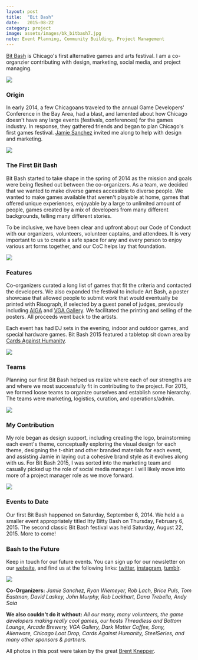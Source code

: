 ```yaml
---
layout: post
title:  "Bit Bash"
date:   2015-08-22
category: project
image: assets/images/bk_bitbash7.jpg
note: Event Planning, Community Building, Project Management
---
```


[Bit Bash](http://bitbashchicago.com) is Chicago's first alternative games and arts festival. I am a co-organzier contributing with design, marketing, social media, and project managing.

<img src="{{ site.baseurl }}/assets/images/bk_bitbash7.jpg" class="img-responsive">

### Origin  
In early 2014, a few Chicagoans traveled to the annual Game Developers' Conference in the Bay Area, had a blast, and lamented about how Chicago doesn't have any large events (festivals, conferences) for the games industry. In response, they gathered friends and began to plan Chicago's first games festival. [Jamie Sanchez](http://jamiesanchez.com) invited me along to help with design and marketing. 

<img src="{{ site.baseurl }}/assets/images/bk_bitbash2.jpg" class="img-responsive">

### The First Bit Bash  
Bit Bash started to take shape in the spring of 2014 as the mission and goals were being fleshed out between the co-organizers. As a team, we decided that we wanted to make diverse games accessible to diverse people. We wanted to make games available that weren't playable at home, games that offered unique experiences, enjoyable by a large to unlimited amount of people, games created by a mix of developers from many different backgrounds, telling many different stories. 

To be inclusive, we have been clear and upfront about our Code of Conduct with our organizers, volunteers, volunteer captains, and attendees. It is very important to us to create a safe space for any and every person to enjoy various art forms together, and our CoC helps lay that foundation. 

<img src="{{ site.baseurl }}/assets/images/bk_bitbash3.jpg" class="img-responsive">

### Features  
Co-organizers curated a long list of games that fit the criteria and contacted the developers. We also expanded the festival to include Art Bash, a poster showcase that allowed people to submit work that would eventually be printed with Risograph, if selected by a guest panel of judges, previously including [AIGA](http://chicago.aiga.org) and [VGA Gallery](http://videogameartgallery.com). We facilitated the printing and selling of the posters. All proceeds went back to the artists. 

Each event has had DJ sets in the evening, indoor and outdoor games, and special hardware games. Bit Bash 2015 featured a tabletop sit down area by [Cards Against Humanity](http://cardsagainsthumanity.com/).

<img src="{{ site.baseurl }}/assets/images/bk_bitbash5.jpg" class="img-responsive">

### Teams  
Planning our first Bit Bash helped us realize where each of our strengths are and where we most successfully fit in contributing to the project. For 2015, we formed loose teams to organize ourselves and establish some hierarchy. The teams were marketing, logistics, curation, and operations/admin. 

<img src="{{ site.baseurl }}/assets/images/bk_bitbash4.jpg" class="img-responsive">

### My Contribution
My role began as design support, including creating the logo, brainstorming each event's theme, conceptually exploring the visual design for each theme, designing the t-shirt and other branded materials for each event, and assisting Jamie in laying out a cohesive brand style as it evolves along with us. For Bit Bash 2015, I was sorted into the marketing team and casually picked up the role of social media manager. I will likely move into more of a project manager role as we move forward.

<img src="{{ site.baseurl }}/assets/images/bk_bitbash1.jpg" class="img-responsive">

### Events to Date  
Our first Bit Bash happened on Saturday, September 6, 2014. We held a  a smaller event appropriately titled Itty Bitty Bash on Thursday, February 6, 2015. The second classic Bit Bash festival was held Saturday, August 22, 2015. More to come! 

### Bash to the Future  
Keep in touch for our future events. You can sign up for our newsletter on our [website](http://bitbashchicago.com/), and find us at the following links: [twitter](http://twitter.com/bitbashchicago), [instagram](http://instagram.com/bitbashchicago), [tumblr](http://bitbash.tumblr.com/).

<img src="{{ site.baseurl }}/assets/images/bk_bitbash8.jpg" class="img-responsive">

**Co-Organizers:** *Jamie Sanchez, Ryan Wiemeyer, Rob Lach, Brice Puls, Tom Eastman, David Laskey, John Murphy, Rob Lockhart, Dana Trebella, Andy Saia*

**We also couldn't do it without:** *All our many, many volunteers, the game developers making really cool games, our hosts Threadless and Bottom Lounge, Arcade Brewery, VGA Gallery, Dark Matter Coffee, Sony, Alienware, Chicago Loot Drop, Cards Against Humanity, SteelSeries, and many other sponsors & partners.*

All photos in this post were taken by the great [Brent Knepper](http://brentknepper.com).